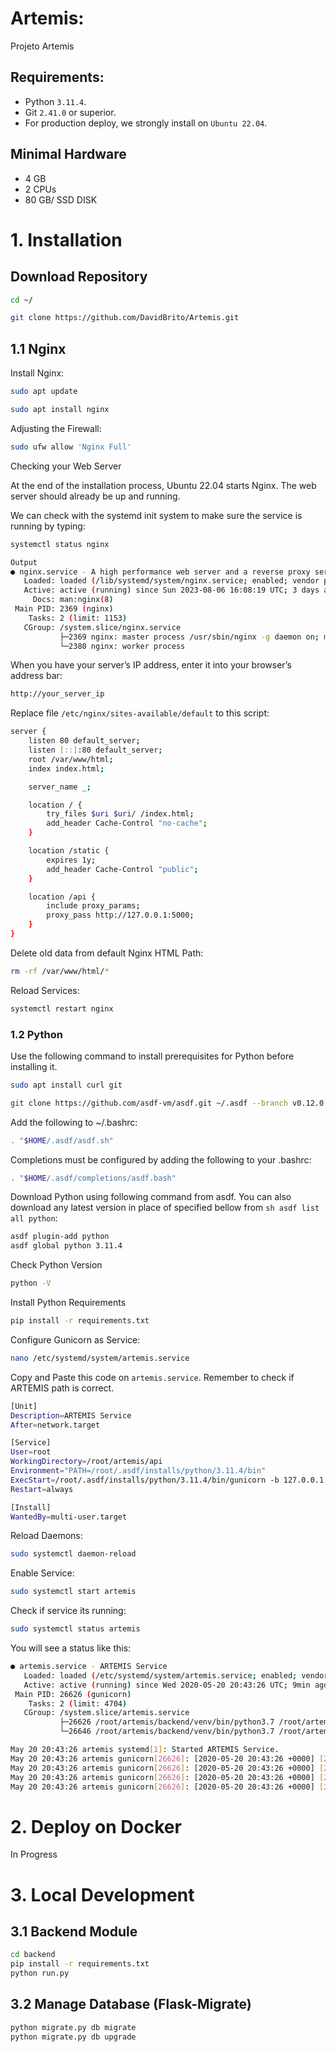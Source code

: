 # Artemis:

Projeto Artemis

## Requirements:

* Python `3.11.4`.
* Git `2.41.0` or superior.
* For production deploy, we strongly install on `Ubuntu 22.04`.

## Minimal Hardware

* 4 GB
* 2 CPUs
* 80 GB/ SSD DISK

# 1. Installation

## Download Repository

```sh
cd ~/

git clone https://github.com/DavidBrito/Artemis.git
```

## 1.1 Nginx

Install Nginx:

```sh
sudo apt update

sudo apt install nginx
```

Adjusting the Firewall:

```sh
sudo ufw allow 'Nginx Full'
```

Checking your Web Server

At the end of the installation process, Ubuntu 22.04 starts Nginx. The web server should already be up and running.

We can check with the systemd init system to make sure the service is running by typing:

```sh
systemctl status nginx
```

```sh
Output
● nginx.service - A high performance web server and a reverse proxy server
   Loaded: loaded (/lib/systemd/system/nginx.service; enabled; vendor preset: enabled)
   Active: active (running) since Sun 2023-08-06 16:08:19 UTC; 3 days ago
     Docs: man:nginx(8)
 Main PID: 2369 (nginx)
    Tasks: 2 (limit: 1153)
   CGroup: /system.slice/nginx.service
           ├─2369 nginx: master process /usr/sbin/nginx -g daemon on; master_process on;
           └─2380 nginx: worker process
```

When you have your server’s IP address, enter it into your browser’s address bar:

```sh
http://your_server_ip
```

Replace file `/etc/nginx/sites-available/default` to this script:

```sh
server {
    listen 80 default_server;
    listen [::]:80 default_server; 
    root /var/www/html;
    index index.html;

    server_name _;

    location / {
        try_files $uri $uri/ /index.html;
        add_header Cache-Control "no-cache";
    }

    location /static {
        expires 1y;
        add_header Cache-Control "public";
    }

    location /api {
        include proxy_params;
        proxy_pass http://127.0.0.1:5000;
    }
}

```

Delete old data from default Nginx HTML Path:

```sh
rm -rf /var/www/html/*
```

Reload Services:

```sh
systemctl restart nginx
```

### 1.2 Python


Use the following command to install prerequisites for Python before installing it.

```sh
sudo apt install curl git

git clone https://github.com/asdf-vm/asdf.git ~/.asdf --branch v0.12.0

```

Add the following to ~/.bashrc:

```sh
. "$HOME/.asdf/asdf.sh"
```

Completions must be configured by adding the following to your .bashrc:

```sh
. "$HOME/.asdf/completions/asdf.bash"
```

Download Python using following command from asdf. You can also download any latest version in place of specified bellow from ```sh asdf list all python```:
```sh
asdf plugin-add python
asdf global python 3.11.4
```

Check Python Version

```sh
python -V
```

Install Python Requirements

```sh
pip install -r requirements.txt
```

Configure Gunicorn as Service:

```sh
nano /etc/systemd/system/artemis.service
```

Copy and Paste this code on `artemis.service`. Remember to check if ARTEMIS path is correct.

```sh
[Unit]
Description=ARTEMIS Service
After=network.target

[Service]
User=root
WorkingDirectory=/root/artemis/api
Environment="PATH=/root/.asdf/installs/python/3.11.4/bin"
ExecStart=/root/.asdf/installs/python/3.11.4/bin/gunicorn -b 127.0.0.1:5000 "server:create_app('default_config')"
Restart=always

[Install]
WantedBy=multi-user.target
```

Reload Daemons:

```sh
sudo systemctl daemon-reload
```

Enable Service:

```sh
sudo systemctl start artemis
```

Check if service its running:

```sh
sudo systemctl status artemis
```

You will see a status like this:

```sh
● artemis.service - ARTEMIS Service
   Loaded: loaded (/etc/systemd/system/artemis.service; enabled; vendor preset: enabled)
   Active: active (running) since Wed 2020-05-20 20:43:26 UTC; 9min ago
 Main PID: 26626 (gunicorn)
    Tasks: 2 (limit: 4704)
   CGroup: /system.slice/artemis.service
           ├─26626 /root/artemis/backend/venv/bin/python3.7 /root/artemis/backend/venv/bin/gunicorn 
           └─26646 /root/artemis/backend/venv/bin/python3.7 /root/artemis/backend/venv/bin/gunicorn 

May 20 20:43:26 artemis systemd[1]: Started ARTEMIS Service.
May 20 20:43:26 artemis gunicorn[26626]: [2020-05-20 20:43:26 +0000] [26626] [INFO] Starting gunic
May 20 20:43:26 artemis gunicorn[26626]: [2020-05-20 20:43:26 +0000] [26626] [INFO] Listening at: 
May 20 20:43:26 artemis gunicorn[26626]: [2020-05-20 20:43:26 +0000] [26626] [INFO] Using worker: 
May 20 20:43:26 artemis gunicorn[26626]: [2020-05-20 20:43:26 +0000] [26646] [INFO] Booting worker
```

# 2. Deploy on Docker

In Progress

# 3. Local Development

## 3.1 Backend Module

```sh
cd backend
pip install -r requirements.txt
python run.py
```

## 3.2 Manage Database (Flask-Migrate)

```sh
python migrate.py db migrate
python migrate.py db upgrade
```
